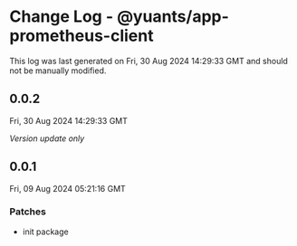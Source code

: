 # Change Log - @yuants/app-prometheus-client

This log was last generated on Fri, 30 Aug 2024 14:29:33 GMT and should not be manually modified.

## 0.0.2
Fri, 30 Aug 2024 14:29:33 GMT

_Version update only_

## 0.0.1
Fri, 09 Aug 2024 05:21:16 GMT

### Patches

- init package

